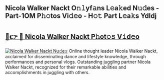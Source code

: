 ## Nicola Walker Nackt O𝚗𝚕yf𝚊ns L𝚎a𝚔ed N𝚞𝚍es - Part-1OM P𝚑𝚘tos Vi𝚍𝚎o - H𝚘𝚝 Part L𝚎a𝚔s Ydldj

# <h2><a href="http://kfczaa.oniu.top/?m=Nicola+Walker+Nackt">🔗👉 🔴 Nicola Walker Nackt P𝚑ot𝚘𝚜 V𝚒d𝚎o</a></h2>

[![Nicola Walker Nackt Nu𝚍e𝚜](https://i.imgur.com/0qMVB7G.gif)](http://kfczaa.oniu.top/?m=Nicola+Walker+Nackt)
Online thought leader Nicola Walker Nackt, acclaimed for disseminating dance and lifestyle knowledge, through performances and personal vlogs. Outstanding juggling partner Nicola Walker Nackt, recognized for their remarkable abilities and accomplishments in juggling with others.  
